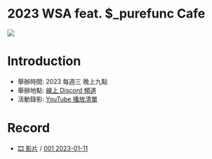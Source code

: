 # 2023 WSA feat. $_purefunc Cafe
![](https://raw.githubusercontent.com/PureFuncInc/purefunc-cafe/main/images/logo.png)

# Introduction
* 舉辦時間: 2023 每週三 晚上九點
* 舉辦地點: [線上 Discord 頻道](https://discord.gg/purefunc)
* 活動錄影: [YouTube 播放清單](https://youtube.com/playlist?list=PLC3hT4Z5I-O4V2g1oU-pkxp6Wr72ozhgk)

# Record
* [🎞 影片]() / [001 2023-01-11](records/2023-01-11/README.md)
